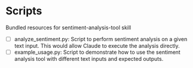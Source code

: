 # Scripts

Bundled resources for sentiment-analysis-tool skill

- [ ] analyze_sentiment.py: Script to perform sentiment analysis on a given text input. This would allow Claude to execute the analysis directly.
- [ ] example_usage.py: Script to demonstrate how to use the sentiment analysis tool with different text inputs and expected outputs.
